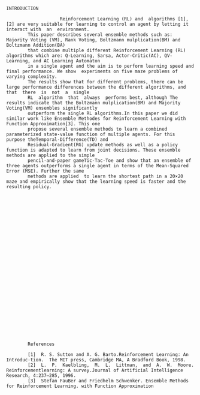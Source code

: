 																									
																									INTRODUCTION 
																									
						Reinforcement Learning (RL) and  algorithms [1],  [2] are very suitable for learning to control an agent by letting it interact with  an  environment. 
			This paper describes several ensemble methods such as: Majority Voting (VM), Rank Voting, Boltzmann mulplication(BM) and Boltzmann Addition(BA) 
			that combine multiple different Reinforcement Learning (RL) algorithms which are: Q-Learning, Sarsa, Actor-Critic(AC), QV-Learning, and AC Learning Automaton
			in a single agent and the aim is to perform learning speed and final performance. We show  experiments on five maze problems of varying complexity.
			The results show that for different problems, there can be large performance differences between the different algorithms, and that  there  is  not  a  single 
			RL  algorithm  that  always  performs best, although The results indicate that the Boltzmann mulplication(BM) and Majority Voting(VM) ensembles significantly
			outperform the single RL algorithms.In this paper we did similar work like Ensemble Methodes for Reinforcement Learning with Function Approximation[3]. This one  
			propose several ensemble methods to learn a combined parameterized state-value function of multiple agents. For this purpose theTemporal-Difference(TD) and 
			Residual-Gradient(RG) update methods as well as a policy function is adapted to learn from joint decisions. These ensemble methods are applied to the simple 
			pencil-and-paper gameTic-Tac-Toe and show that an ensemble of three agents outperforms a single agent in terms of the Mean-Squared Error (MSE). Further the same 
			methods are applied  to learn the shortest path in a 20×20 maze and empirically show that the learning speed is faster and the resulting policy. 
			
			
			
			
			
			
		
			
			
			
			
			
			
			
			
			
			
			
			
			
			
			
			
			
			
			
			
			
			
			References
			
			[1]  R. S. Sutton and A. G. Barto.Reinforcement Learning: An Introduc-tion.  The MIT press, Cambridge MA, A Bradford Book, 1998.
			[2]  L.  P.  Kaelbling,  M.  L.  Littman,  and  A.  W.  Moore.   Reinforcementlearning: A survey.Journal of Artificial Intelligence Research, 4:237–285, 1996.
			[3]  Stefan FauBer and Friedhelm Schwenker. Ensemble Methods for Reinforcement Learning. with Function Approximation